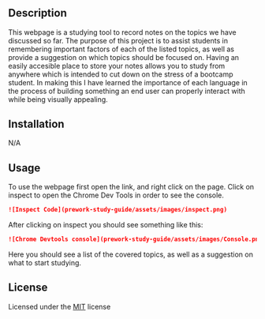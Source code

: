 # <Bootcamp Prework Study Guide>

## Description

This webpage is a studying tool to record notes on the topics we have discussed so far. The purpose of this project is to 
assist students in remembering important factors of each of the listed topics, as well as provide a suggestion on which 
topics should be focused on. Having an easily accesible place to store your notes allows you to study from anywhere which
is intended to cut down on the stress of a bootcamp student. In making this I have learned the importance of each language
in the process of building something an end user can properly interact with while being visually appealing.

## Installation

N/A

## Usage

To use the webpage first open the link, and right click on the page. Click on inspect to open the Chrome Dev Tools in order to see the console.

```md
![Inspect Code](prework-study-guide/assets/images/inspect.png)
```

After clicking on inspect you should see something like this:

```md
![Chrome Devtools console](prework-study-guide/assets/images/Console.png)
```

Here you should see a list of the covered topics, as well as a suggestion on what to start studying.


## License

Licensed under the [MIT](https://github.com/AranosBanazir/prework-study-guide/blob/main/LICENSE) license

